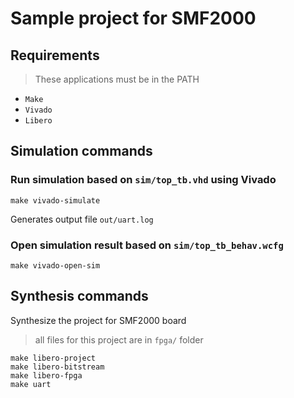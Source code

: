 # Sample project for SMF2000

## Requirements
> These applications must be in the PATH
- `Make`
- `Vivado`
- `Libero`

## Simulation commands

### Run simulation based on `sim/top_tb.vhd` using Vivado
```
make vivado-simulate
```
Generates output file `out/uart.log`
### Open simulation result based on `sim/top_tb_behav.wcfg`
```
make vivado-open-sim
```

## Synthesis commands
Synthesize the project for SMF2000 board
> all files for this project are in `fpga/` folder
```
make libero-project
make libero-bitstream
make libero-fpga
make uart
```